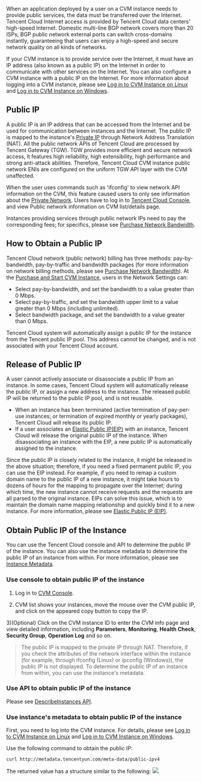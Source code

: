 When an application deployed by a user on a CVM instance needs to provide public services, the data must be transferred over the Internet. Tencent Cloud Internet access is provided by Tencent Cloud data centers' high-speed Internet. Domestic multi-line BGP network covers more than 20 ISPs; BGP public network external ports can switch cross-domains instantly, guaranteeing that users can enjoy a high-speed and secure network quality on all kinds of networks.

If your CVM instance is to provide service over the Internet, it must have an IP address (also known as a public IP) on the Internet in order to communicate with other services on the Internet. You can also configure a CVM instance with a public IP on the Internet. For more information about logging into a CVM instance, please see [Log in to CVM Instance on Linux](/doc/product/213/5436) and [Log in to CVM Instance on Windows](/doc/product/213/5435).

## Public IP
A public IP is an IP address that can be accessed from the Internet and be used for communication between instances and the Internet. The public IP is mapped to the instance's [Private IP](/doc/product/213/5225) through Network Address Translation (NAT). All the public network APIs of Tencent Cloud are processed by Tencent Gateway (TGW). TGW provides more efficient and secure network access, it features high reliability, high extensibility, high performance and strong anti-attack abilities. Therefore, Tencent Cloud CVM instance public network ENIs are configured on the uniform TGW API layer with the CVM unaffected.

When the user uses commands such as 'ifconfig' to view network API information on the CVM, this feature caused users to only see information about the [Private Network](/doc/product/213/5225). Users have to log in to [Tencent Cloud Console](https://console.qcloud.com/), and view Public network information on CVM list/details page.

Instances providing services through public network IPs need to pay the corresponding fees; for specifics, please see [Purchase Network Bandwidth](https://www.qcloud.com/doc/product/213/509#2.1.-.E5.B8.A6.E5.AE.BD.E5.8C.85.E8.AE.A1.E8.B4.B9).

## How to Obtain a Public IP
Tencent Cloud network (public network) billing has three methods: pay-by-bandwidth, pay-by-traffic and bandwidth packages (for more information on network billing methods, please see [Purchase Network Bandwidth](https://www.qcloud.com/doc/product/213/509#2.1.-.E5.B8.A6.E5.AE.BD.E5.8C.85.E8.AE.A1.E8.B4.B9)). At the [Purchase and Start CVM Instance](/doc/product/213/4855), users in the Network Settings can:

- Select pay-by-bandwidth, and set the bandwidth to a value greater than 0 Mbps.
- Select pay-by-traffic, and set the bandwidth upper limit to a value greater than 0 Mbps (including unlimited).
- Select bandwidth package, and set the bandwidth to a value greater than 0 Mbps.

Tencent Cloud system will automatically assign a public IP for the instance from the Tencent public IP pool. This address cannot be changed, and is not associated with your Tencent Cloud account.

## Release of Public IP
A user cannot actively associate or disassociate a public IP from an instance. In some cases, Tencent Cloud system will automatically release the public IP, or assign a new address to the instance. The released public IP will be returned to the public IP pool, and is not reusable.

- When an instance has been terminated (active termination of pay-per-use instances; or termination of expired monthly or yearly packages), Tencent Cloud will release its public IP.
- If a user associates an [Elastic Public IP(EIP)](/doc/product/213/5733) with an instance, Tencent Cloud will release the original public IP of the instance. When disassociating an instance with the EIP, a new public IP is automatically assigned to the instance.

Since the public IP is closely related to the instance, it might be released in the above situation; therefore, if you need a fixed permanent public IP, you can use the EIP instead. For example, if you need to remap a custom domain name to the public IP of a new instance, it might take hours to dozens of hours for the mapping to propagate over the Internet; during which time, the new instance cannot receive requests and the requests are all parsed to the original instance. EIPs can solve this issue, which is to maintain the domain name mapping relationship and quickly bind it to a new instance. For more information, please see [Elastic Public IP (EIP)](/doc/product/213/5733).

## Obtain Public IP of the Instance
You can use the Tencent Cloud console and API to determine the public IP of the instance. You can also use the instance metadata to determine the public IP of an instance from within. For more information, please see [Instance Metadata](/doc/product/213/4934).

### Use console to obtain public IP of the instance

1) Log in to [CVM Console](https://console.qcloud.com/cvm).

2) CVM list shows your instances, move the mouse over the CVM public IP, and click on the appeared copy button to copy the IP.

3)(Optional) Click on the CVM instance ID to enter the CVM info page and view detailed information, including **Parameters**, **Monitoring**, **Health Check**, **Security Group**, **Operation Log** and so on.

> The public IP is mapped to the private IP through NAT. Therefore, if you check the attributes of the network interface within the instance (for example, through ifconfig (Linux) or ipconfig (Windows)), the public IP is not displayed. To determine the public IP of an instance from within, you can use the instance's metadata.

### Use API to obtain public IP of the instance
Please see [DescribeInstances API](https://www.qcloud.com/doc/api/229/831).

### Use instance's metadata to obtain public IP of the instance

First, you need to log into the CVM instance. For details, please see [Log in to CVM Instance on Linux](/doc/product/213/5436) and [Log in to CVM Instance on Windows](/doc/product/213/5435).

Use the following command to obtain the public IP:

```
curl http://metadata.tencentyun.com/meta-data/public-ipv4
```
The returned value has a structure similar to the following:
![](//mccdn.qcloud.com/img56a1f015c48e5.png)

